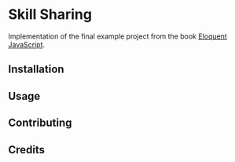 # Skill Sharing

Implementation of the final example project from the book
[Eloquent JavaScript](https://eloquentjavascript.net).

## Installation

## Usage

## Contributing

## Credits

